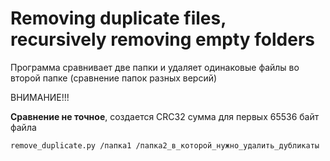 # Removing duplicate files, recursively removing empty folders
Программа сравнивает две папки и удаляет одинаковые файлы во второй папке (сравнение папок разных версий)

ВНИМАНИЕ!!! 

**Сравнение не точное**, создается CRC32 сумма для первых 65536 байт файла

```
remove_duplicate.py /папка1 /папка2_в_которой_нужно_удалить_дубликаты
```
